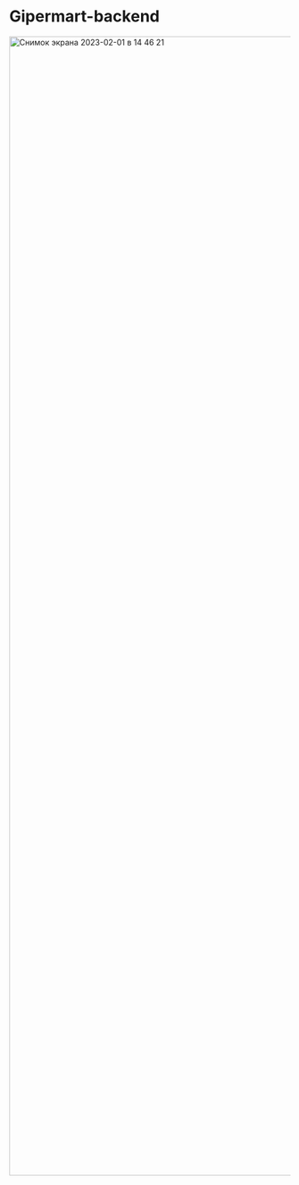 # Gipermart-backend

<img width="2041" alt="Снимок экрана 2023-02-01 в 14 46 21" src="https://user-images.githubusercontent.com/99121169/216008413-275fac4c-4f33-4f27-b82e-7cea6be1c2fe.png">
